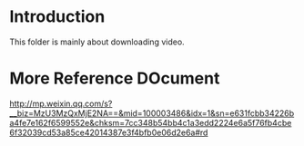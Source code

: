 # Introduction
This folder is mainly about downloading video.

# More Reference DOcument
http://mp.weixin.qq.com/s?__biz=MzU3MzQxMjE2NA==&mid=100003486&idx=1&sn=e631fcbb34226ba4fe7e162f6599552e&chksm=7cc348b54bb4c1a3edd2224e6a5f76fb4cbe6f32039cd53a85ce42014387e3f4bfb0e06d2e6a#rd

